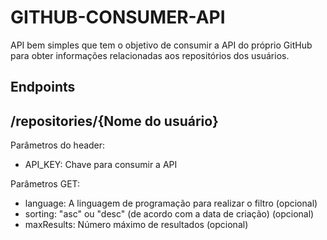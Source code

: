 # GITHUB-CONSUMER-API

API bem simples que tem o objetivo de consumir a API do próprio GitHub para obter informações relacionadas aos repositórios dos usuários.
 
## Endpoints

## /repositories/{Nome do usuário}

Parâmetros do header:

* API_KEY: Chave para consumir a API
  
Parâmetros GET:

* language: A linguagem de programação para realizar o filtro (opcional)
* sorting: "asc" ou "desc" (de acordo com a data de criação) (opcional)
* maxResults: Número máximo de resultados (opcional)